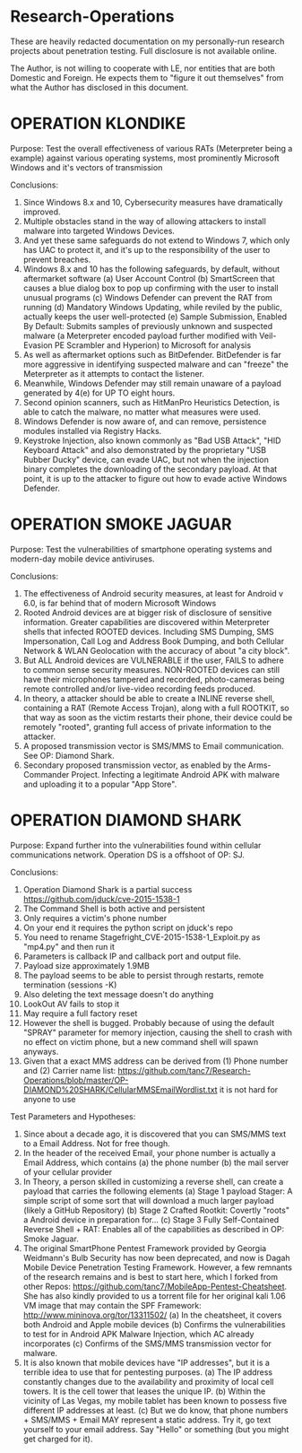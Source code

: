 # Research-Operations
These are heavily redacted documentation on my personally-run research projects about penetration testing. Full disclosure is not available online. 

The Author, is not willing to cooperate with LE, nor entities that are both Domestic and Foreign. He expects them to "figure it out themselves" from what the Author has disclosed in this document. 

# OPERATION KLONDIKE

Purpose: Test the overall effectiveness of various RATs (Meterpreter being a example) against various operating systems, most prominently Microsoft Windows and it's vectors of transmission

Conclusions:
1. Since Windows 8.x and 10, Cybersecurity measures have dramatically improved.
2. Multiple obstacles stand in the way of allowing attackers to install malware into targeted Windows Devices.
3. And yet these same safeguards do not extend to Windows 7, which only has UAC to protect it, and it's up to the responsibility of the user to prevent breaches.
4. Windows 8.x and 10 has the following safeguards, by default, without aftermarket software
  (a) User Account Control
  (b) SmartScreen that causes a blue dialog box to pop up confirming with the user to install unusual programs
  (c) Windows Defender can prevent the RAT from running
  (d) Mandatory Windows Updating, while reviled by the public, actually keeps the user well-protected
  (e) Sample Submission, Enabled By Default: Submits samples of previously unknown and suspected malware (a Meterpreter encoded payload further modified with Veil-Evasion PE Scrambler and Hyperion) to Microsoft for analysis
5. As well as aftermarket options such as BitDefender. BitDefender is far more aggressive in identifying suspected malware and can "freeze" the Meterpreter as it attempts to contact the listener.
6. Meanwhile, Windows Defender may still remain unaware of a payload generated by 4(e) for UP TO eight hours.
7. Second opinion scanners, such as HitManPro Heuristics Detection, is able to catch the malware, no matter what measures were used.
8. Windows Defender is now aware of, and can remove, persistence modules installed via Registry Hacks.
9. Keystroke Injection, also known commonly as "Bad USB Attack", "HID Keyboard Attack" and also demonstrated by the proprietary "USB Rubber Ducky" device, can evade UAC, but not when the injection binary completes the downloading of the secondary payload. At that point, it is up to the attacker to figure out how to evade active Windows Defender. 

# OPERATION SMOKE JAGUAR

Purpose: Test the vulnerabilities of smartphone operating systems and modern-day mobile device antiviruses.

Conclusions:
1. The effectiveness of Android security measures, at least for Android v 6.0, is far behind that of modern Microsoft Windows
2. Rooted Android devices are at bigger risk of disclosure of sensitive information. Greater capabilities are discovered within Meterpreter shells that infected ROOTED devices. Including SMS Dumping, SMS Impersonation, Call Log and Address Book Dumping, and both Cellular Network & WLAN Geolocation with the accuracy of about "a city block".
3. But ALL Android devices are VULNERABLE if the user, FAILS to adhere to common sense security measures. NON-ROOTED devices can still have their microphones tampered and recorded, photo-cameras being remote controlled and/or live-video recording feeds produced.
4. In theory, a attacker should be able to create a INLINE reverse shell, containing a RAT (Remote Access Trojan), along with a full ROOTKIT, so that way as soon as the victim restarts their phone, their device could be remotely "rooted", granting full access of private information to the attacker.
5. A proposed transmission vector is SMS/MMS to Email communication. See OP: Diamond Shark.
6. Secondary proposed transmission vector, as enabled by the Arms-Commander Project. Infecting a legitimate Android APK with malware and uploading it to a popular "App Store".

# OPERATION DIAMOND SHARK

Purpose: Expand further into the vulnerabilities found within cellular communications network. Operation DS is a offshoot of OP: SJ.

Conclusions:

1. Operation Diamond Shark is a partial success https://github.com/jduck/cve-2015-1538-1
2. The Command Shell is both active and persistent
3. Only requires a victim's phone number
4. On your end it requires the python script on jduck's repo
5. You need to rename Stagefright_CVE-2015-1538-1_Exploit.py as "mp4.py" and then run it
6. Parameters is callback IP and callback port and output file. 
7. Payload size approximately 1.9MB
8. The payload seems to be able to persist through restarts, remote termination (sessions -K)
9. Also deleting the text message doesn't do anything
10. LookOut AV fails to stop it
11. May require a full factory reset
12. However the shell is bugged. Probably because of using the default "SPRAY" parameter for memory injection, causing the shell to crash with no effect on victim phone, but a new command shell will spawn anyways.
13. Given that a exact MMS address can be derived from (1) Phone number and (2) Carrier name list: https://github.com/tanc7/Research-Operations/blob/master/OP-DIAMOND%20SHARK/CellularMMSEmailWordlist.txt it is not hard for anyone to use 

Test Parameters and Hypotheses:

1. Since about a decade ago, it is discovered that you can SMS/MMS text to a Email Address. Not for free though.
2. In the header of the received Email, your phone number is actually a Email Address, which contains (a) the phone number (b) the mail server of your cellular provider
3. In Theory, a person skilled in customizing a reverse shell, can create a payload that carries the following elements
  (a) Stage 1 payload Stager: A simple script of some sort that will download a much larger payload (likely a GitHub Repository)
  (b) Stage 2 Crafted Rootkit: Covertly "roots" a Android device in preparation for...
  (c) Stage 3 Fully Self-Contained Reverse Shell + RAT: Enables all of the capabilities as described in OP: Smoke Jaguar.
4. The original SmartPhone Pentest Framework provided by Georgia Weidmann's Bulb Security has now been deprecated, and now is Dagah Mobile Device Penetration Testing Framework. However, a few remnants of the research remains and is best to start here, which I forked from other Repos: https://github.com/tanc7/MobileApp-Pentest-Cheatsheet. She has also kindly provided to us a torrent file for her original kali 1.06 VM image that may contain the SPF Framework: http://www.mininova.org/tor/13311502/
  (a) In the cheatsheet, it covers both Android and Apple mobile devices
  (b) Confirms the vulnerabilities to test for in Android APK Malware Injection, which AC already incorporates
  (c) Confirms of the SMS/MMS transmission vector for malware. 
5. It is also known that mobile devices have "IP addresses", but it is a terrible idea to use that for pentesting purposes.
  (a) The IP address constantly changes due to the availability and proximity of local cell towers. It is the cell tower that leases the unique IP.
  (b) Within the vicinity of Las Vegas, my mobile tablet has been known to possess five different IP addresses at least. 
  (c) But we do know, that phone numbers + SMS/MMS + Email MAY represent a static address. Try it, go text yourself to your email address. Say "Hello" or something (but you might get charged for it). 
